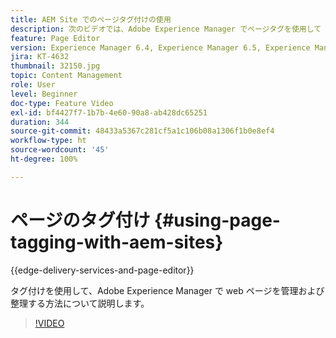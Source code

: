 ```yaml
---
title: AEM Site でのページタグ付けの使用
description: 次のビデオでは、Adobe Experience Manager でページタグを使用して web サイト内のコンテンツを迅速かつ簡単に分類する方法を重点的に説明します。
feature: Page Editor
version: Experience Manager 6.4, Experience Manager 6.5, Experience Manager as a Cloud Service
jira: KT-4632
thumbnail: 32150.jpg
topic: Content Management
role: User
level: Beginner
doc-type: Feature Video
exl-id: bf4427f7-1b7b-4e60-90a8-ab428dc65251
duration: 344
source-git-commit: 48433a5367c281cf5a1c106b08a1306f1b0e8ef4
workflow-type: ht
source-wordcount: '45'
ht-degree: 100%

---
```


# ページのタグ付け {#using-page-tagging-with-aem-sites}

{{edge-delivery-services-and-page-editor}}

タグ付けを使用して、Adobe Experience Manager で web ページを管理および整理する方法について説明します。

>[!VIDEO](https://video.tv.adobe.com/v/32150?quality=12&learn=on)
